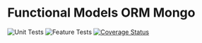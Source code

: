 # Functional Models ORM Mongo
![Unit Tests](https://github.com/monolithst/functional-models-orm-mongo/actions/workflows/ut.yml/badge.svg?branch=master)
![Feature Tests](https://github.com/monolithst/functional-models-orm-mongo/actions/workflows/feature.yml/badge.svg?branch=master)
[![Coverage Status](https://coveralls.io/repos/github/monolithst/functional-models-orm-mongo/badge.svg?branch=master)](https://coveralls.io/github/monolithst/functional-models-orm-mongo?branch=master)

